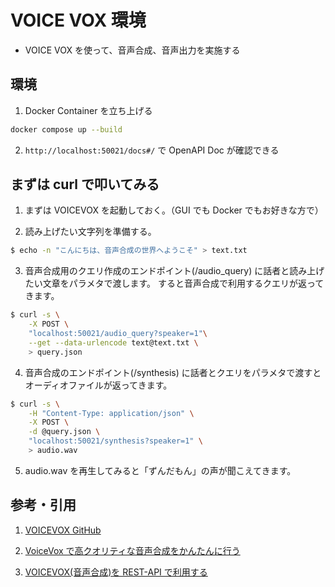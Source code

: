# VOICE VOX 環境

- VOICE VOX を使って、音声合成、音声出力を実施する

## 環境

1. Docker Container を立ち上げる

```bash
docker compose up --build
```

2. `http://localhost:50021/docs#/` で OpenAPI Doc が確認できる

## まずは curl で叩いてみる

1. まずは VOICEVOX を起動しておく。（GUI でも Docker でもお好きな方で）

2. 読み上げたい文字列を準備する。

```bash
$ echo -n "こんにちは、音声合成の世界へようこそ" > text.txt
```

3. 音声合成用のクエリ作成のエンドポイント(/audio_query) に話者と読み上げたい文章をパラメタで渡します。
   すると音声合成で利用するクエリが返ってきます。

```bash
$ curl -s \
    -X POST \
    "localhost:50021/audio_query?speaker=1"\
    --get --data-urlencode text@text.txt \
    > query.json
```

4. 音声合成のエンドポイント(/synthesis) に話者とクエリをパラメタで渡すとオーディオファイルが返ってきます。

```bash
$ curl -s \
    -H "Content-Type: application/json" \
    -X POST \
    -d @query.json \
    "localhost:50021/synthesis?speaker=1" \
    > audio.wav
```

5. audio.wav を再生してみると「ずんだもん」の声が聞こえてきます。

## 参考・引用

1. [VOICEVOX GitHub](https://github.com/VOICEVOX)

2. [VoiceVox で高クオリティな音声合成をかんたんに行う](https://zenn.dev/ddpn08/articles/fb390caa781e54)

3. [VOICEVOX(音声合成)を REST-API で利用する](https://qiita.com/A_T_B/items/1531d78944d8b796b9fa)
